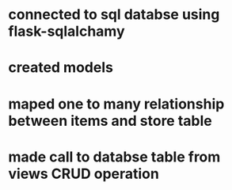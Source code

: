 # connected to sql databse using flask-sqlalchamy 

# created models

# maped one to many relationship between items and store table

# made call to databse table from views CRUD operation
